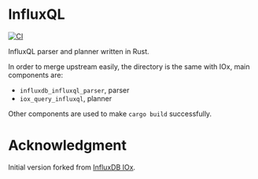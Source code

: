 # InfluxQL

[![CI](https://github.com/CeresDB/influxql/actions/workflows/CI.yml/badge.svg)](https://github.com/CeresDB/influxql/actions/workflows/CI.yml)

InfluxQL parser and planner written in Rust.

In order to merge upstream easily, the directory is the same with IOx, main components are:
- `influxdb_influxql_parser`, parser
- `iox_query_influxql`, planner

Other components are used to make `cargo build` successfully.

# Acknowledgment
Initial version forked from [InfluxDB IOx](https://github.com/influxdata/influxdb_iox/tree/08ef689d2196c79cdd94680f51460929c2f406be).
